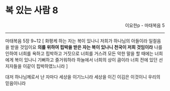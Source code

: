 # 복 있는 사람 8
<p align="right">이요한p - 마태복음 5</p>

----

마태복음 5장 9~12 [
화평케 하는 자는 복이 있나니 저희가 하나님의 아들이라 일컬음을 받을 것임이요
**의를 위하여 핍박을 받은 자는 복이 있나니 천국이 저희 것임이라**
나를 인하여 너희를 욕하고 핍박하고 거짓으로 너희를 거스려 모든 악한 말을 할 때에는 너희에게 복이 있나니
기뻐하고 즐거워하라 하늘에서 너희의 상이 큼이라 너희 전에 있던 선지자들을 이같이 핍박하였느니라
]

대저 하나님께로서 난 자마다 세상을 이기느니라 세상을 이긴 이김은 이것이니 우리의 믿음이니라
